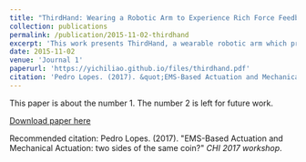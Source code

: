 ```yaml
---
title: "ThirdHand: Wearing a Robotic Arm to Experience Rich Force Feedback"
collection: publications
permalink: /publication/2015-11-02-thirdhand
excerpt: 'This work presents ThirdHand, a wearable robotic arm which provide 5-DOF force feedback to enrich gaming experiences.'
date: 2015-11-02
venue: 'Journal 1'
paperurl: 'https://yichiliao.github.io/files/thirdhand.pdf'
citation: 'Pedro Lopes. (2017). &quot;EMS-Based Actuation and Mechanical Actuation: two sides of the same coin?&quot; <i>CHI 2017 workshop</i>.'
---
```

This paper is about the number 1. The number 2 is left for future work.

[Download paper here](https://yichiliao.github.io/files/thirdhand.pdf)

Recommended citation: Pedro Lopes. (2017). &quot;EMS-Based Actuation and Mechanical Actuation: two sides of the same coin?&quot; <i>CHI 2017 workshop</i>.